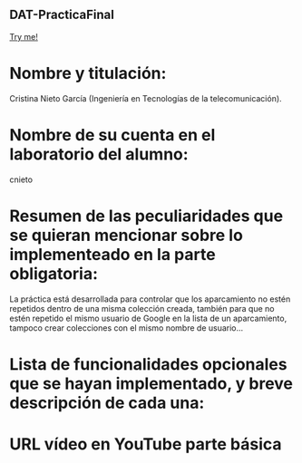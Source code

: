 ## DAT-PracticaFinal

[Try me!](https://crisng4.github.io/DAT-PracticaFinal/index.html)



# Nombre y titulación: 
  Cristina Nieto García (Ingeniería en Tecnologías de la telecomunicación).
# Nombre de su cuenta en el laboratorio del alumno:
  cnieto
# Resumen de las peculiaridades que se quieran mencionar sobre lo implementeado en la parte obligatoria:
  La práctica está desarrollada para controlar que los aparcamiento no estén repetidos dentro de una misma colección creada, también para que no estén repetido el mismo usuario de Google en la lista de un aparcamiento, tampoco crear colecciones con el mismo nombre de usuario...
# Lista de funcionalidades opcionales que se hayan implementado, y breve descripción de cada una:
# URL vídeo en YouTube parte básica
